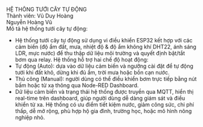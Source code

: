 HỆ THÔNG TƯỚI CÂY TỰ ĐỘNG  
Thành viên:   Vũ Duy Hoàng  
              Nguyễn Hoàng Vũ  
Mô tả hệ thống tưới cây tự động:
- Hệ thống tưới cây tự động sử dụng vi điều khiển ESP32 kết hợp với các cảm biến (độ ẩm đất, mưa, nhiệt độ & độ ẩm không khí DHT22, ánh sáng LDR, mực nước) để thu thập dữ liệu môi trường và quyết định bật/tắt bơm qua relay. Hệ thống hỗ trợ hai chế độ hoạt động:
- Tự động (Auto): dựa vào dữ liệu cảm biến và ngưỡng cài đặt để tự động tưới khi đất khô, dừng khi đủ ẩm, trời mưa hoặc bồn cạn nước.
- Thủ công (Manual): người dùng có thể điều khiển bơm trực tiếp bằng nút bấm hoặc từ xa thông qua Node-RED Dashboard.
- Dữ liệu cảm biến và trạng thái hệ thống được truyền qua MQTT, hiển thị real-time trên dashboard, giúp người dùng dễ dàng giám sát và điều khiển từ xa. Hệ thống có ưu điểm tiết kiệm nước, giảm công sức, chi phí thấp, dễ mở rộng, phù hợp hộ gia đình, trường học, hoặc mô hình nông nghiệp nhỏ.
